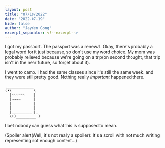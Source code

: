 ```yaml
---
layout: post
title: "07/19/2022"
date: "2022-07-19"
hide: false
author: "Jayden Gong"
excerpt_separator: <!--excerpt-->
---
```


I got my passport. The passport was a renewal. Okay, there's probably a legal word for it just because, so don't use my word choice. My mom was probably relieved because we're going on a trip(on second thought, that trip isn't in the near future, so forget about it). 

I went to camp. I had the same classes since it's still the same week, and they were still pretty good. Nothing really *important* happened there.

```
 ____________
(•\          \
  |~~~~~~    |
  |~~~~      |
  |          |
  |          |
  |_________ |_
  \•)_________ )
```

I bet nobody can guess what this is supposed to mean.

(Spoiler alert(Well, it's not really a spoiler): It's a scroll with not much writing representing not enough content...)

<!--excerpt-->
